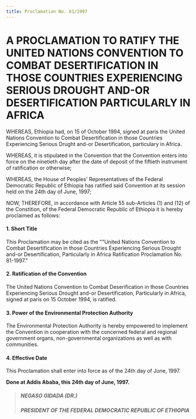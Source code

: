 ```yaml
---
title: Proclamation No. 81/1997
---
```


# A PROCLAMATION TO RATIFY THE UNITED NATIONS CONVENTION TO COMBAT DESERTIFICATION IN THOSE COUNTRIES EXPERIENCING SERIOUS DROUGHT AND-OR DESERTIFICATION PARTICULARLY IN AFRICA

WHEREAS, Ethiopia had, on 15 of October 1994, signed at paris the United Nations Convention to Combat Desertification in those Countries Experiencing Serious Drught and-or Desertification, particulary in Africa.

WHEREAS, it is stipulated in the Convention that the Convention enters into force on the ninetieth day after the date of deposit of the fiftieth instrument of ratification or otherwise;

WHEREAS, the House of Peoples' Representatives of the Federal Democratic Republic of Ethiopia has ratified said Convention at its session held on the 24th day of June, 1997;

NOW, THEREFORE, in accordance with Article 55 sub-Articles (1) and (12) of the Constition, of the Federal Democratic Republic of Ethiopia it is hereby proclaimed as follows:

#### 1. Short Title

This Proclamation may be cited as the ""United Nations Convention to Combat Desertification in those Countries Experiencing Serious Drought and-or Desertification, Particularly in Africa Ratification Proclamation No. 81-1997."

#### 2. Ratification of the Convention

The United Nations Convention to Combat Deserification in those Countries Experiencing Serious Drought and-or Desertification, Particularly in Africa, signed at paris on 15 October 1994, is ratified.

#### 3. Power of the Environmental Protection Authority

The Environmental Protection Authority is hereby empowered to implement the Convention in cooperation with the concerned federal and regional government organs, non-governmental organizations as well as with communities.

#### 4. Effective Date

This Proclamation shall enter into force as of the 24th day of June, 1997.

**Done at Addis Ababa, this 24th day of June, 1997.**

> ##### NEGASO GIDADA (DR.)
>
> ##### PRESIDENT OF THE FEDERAL DEMOCRATIC REPUBLIC OF ETHIOPIA